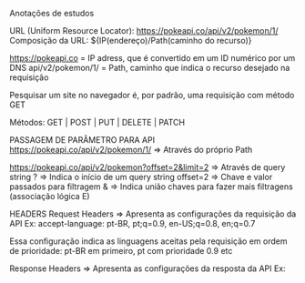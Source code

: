 Anotações de estudos

URL (Uniform Resource Locator): https://pokeapi.co/api/v2/pokemon/1/
Composição da URL: ${IP(endereço)/Path(caminho do recurso)}

https://pokeapi.co = IP adress, que é convertido em um ID numérico por um DNS
api/v2/pokemon/1/ = Path, caminho que indica o recurso desejado na requisição

Pesquisar um site no navegador é, por padrão, uma requisição com método GET

Métodos: GET | POST | PUT | DELETE | PATCH


PASSAGEM DE PARÂMETRO PARA API
https://pokeapi.co/api/v2/pokemon/1/ => Através do próprio Path

https://pokeapi.co/api/v2/pokemon?offset=2&limit=2 => Através de query string
? => Indica o início de um query string
offset=2 => Chave e valor passados para filtragem
& => Indica união chaves para fazer mais filtragens (associação lógica E)

HEADERS
Request Headers => Apresenta as configurações da requisição da API
Ex: 
accept-language:
pt-BR,
pt;q=0.9,
en-US;q=0.8,
en;q=0.7

Essa configuração indica as linguagens aceitas pela requisição em ordem de prioridade: pt-BR em primeiro, pt com prioridade 0.9 etc

Response Headers => Apresenta as configurações da resposta da API
Ex:


